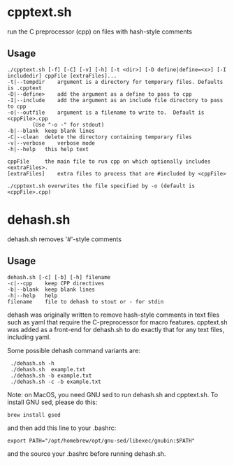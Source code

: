 # cpptext.sh 

run the C preprocessor (cpp) on files with hash-style comments

## Usage
```
./cpptext.sh [-f] [-C] [-v] [-h] [-t <dir>] [-D define|define=<x>] [-I includedir] cppFile [extraFiles]...
-t|--tempdir	argument is a directory for temporary files. Defaults is .cpptext
-D|--define>	add the argument as a define to pass to cpp
-I|--include	add the argument as an include file directory to pass to cpp
-o|--outfile	argument is a filename to write to.  Default is <cppFile>.cpp 
		(Use "-o -" for stdout)
-b|--blank	keep blank lines
-C|--clean	delete the directory containing temporary files
-v|--verbose	verbose mode
-h|--help	this help text

cppFile		the main file to run cpp on which optionally includes <extraFiles>.
[extraFiles]	extra files to process that are #included by <cppFile>

./cpptext.sh overwrites the file specified by -o (default is <cppFile>.cpp)
```

# dehash.sh
dehash.sh removes '#'-style comments

## Usage
```
dehash.sh [-c] [-b] [-h] filename
-c|--cpp	keep CPP directives
-b|--blank	keep blank lines
-h|--help	help
filename	file to dehash to stout or - for stdin
```

dehash was originally written to remove hash-style comments in text files
such as yaml that require the C-preprocessor for macro features. cpptext.sh
was added as a front-end for dehash.sh to do exactly that for any text files,
including yaml.

Some possible dehash command variants are:
```
 ./dehash.sh -h
 ./dehash.sh  example.txt
 ./dehash.sh -b example.txt
 ./dehash.sh -c -b example.txt
```

Note: on MacOS, you need GNU sed to run dehash.sh and cpptext.sh. To install GNU sed, please do this:
```
brew install gsed
```
and then add this line to your .bashrc:
```
export PATH="/opt/homebrew/opt/gnu-sed/libexec/gnubin:$PATH"
```
and the source your .bashrc before running dehash.sh.


